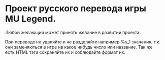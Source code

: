 # Проект русского перевода игры MU Legend.
Любой желающий может принять желание в развитии проекта.

При переводе не удаляйте и не разделяйте например %s_1 значения, т.к. они заменяються в игре на какое нибудь число или название.
Так же есть HTML тэги сохраняйте их и соблюдайте формат их.